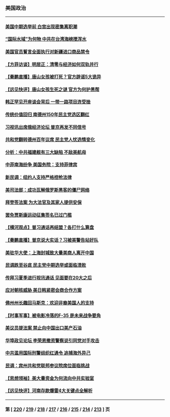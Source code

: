 ### 美国政治
---
#### [美国中期选举前 白宫出现密集离职潮](../../pages/ncid1078159/n13762035.md) 
#### [“国际水域”为何物 中共在台湾海峡搅浑水](../../pages/ncid1078159/n13762058.md) 
#### [美国官员誓言全面执行对新疆进口商品禁令](../../pages/ncid1078159/n13761978.md) 
#### [【方菲访谈】明居正：清零与经济如何双轨并行](../../pages/ncid1078159/n13761827.md) 
#### [【秦鹏直播】唐山女孩被打死？官方辟谣5大诡异](../../pages/ncid1078159/n13761961.md) 
#### [【远见快评】唐山女孩生死之谜 官方为何护黑帮](../../pages/ncid1078159/n13761963.md) 
#### [韩正罕见开座谈会背后 一带一路项目连受挫](../../pages/ncid1078159/n13761858.md) 
#### [传统价值回归 南德州150年民主党选区翻红](../../pages/ncid1078159/n13761886.md) 
#### [习视讯出席俄经济论坛 普京再发不同信号](../../pages/ncid1078159/n13761933.md) 
#### [共和党翻转德州百年议席 民主党人忧选情变化](../../pages/ncid1078159/n13761848.md) 
#### [分析：中共福建舰有三大缺陷 不敌美航母](../../pages/ncid1078159/n13761846.md) 
#### [中菲南海纷争 美国务院：支持菲律宾](../../pages/ncid1078159/n13761795.md) 
#### [新民调：纽约人支持严格控枪法律](../../pages/ncid1078159/n13761389.md) 
#### [美司法部：成功瓦解俄罗斯黑客的僵尸网络](../../pages/ncid1078159/n13761370.md) 
#### [拜登签法案 为大法官及其家人提供安保](../../pages/ncid1078159/n13761223.md) 
#### [罢免贾斯康运动征集签名已过门槛](../../pages/ncid1078159/n13761318.md) 
#### [【横河观点】普习通话再结盟？各打什么算盘](../../pages/ncid1078159/n13761212.md) 
#### [【秦鹏直播】普京说大实话？习被美警告站好队](../../pages/ncid1078159/n13761197.md) 
#### [美驻华大使：上海封城致大量美商人离开中国](../../pages/ncid1078159/n13761148.md) 
#### [民调跌至谷底 民主党中期选举或面临溃败](../../pages/ncid1078159/n13761069.md) 
#### [传拜习夏季进行视讯通话 见面要在20大之后](../../pages/ncid1078159/n13761110.md) 
#### [应对朝核威胁 美日韩紧密会商合作方案](../../pages/ncid1078159/n13761114.md) 
#### [佛州州长趣回马斯克：欢迎非裔美国人的支持](../../pages/ncid1078159/n13760440.md) 
#### [【时事军事】被电影冷落的F-35 是未来战争要角](../../pages/ncid1078159/n13760325.md) 
#### [美议员提法案 禁止向中国出口美产石油](../../pages/ncid1078159/n13760641.md) 
#### [华埠政见论坛 李荣恩撤资警察说引同党对手攻击](../../pages/ncid1078159/n13760698.md) 
#### [中共滥用国际刑警组织红通令 追捕海外异己](../../pages/ncid1078159/n13760626.md) 
#### [民调：宾州共和党联邦参议院席位面临挑战](../../pages/ncid1078159/n13760523.md) 
#### [【思想领袖】美大量资金为何流向中共实验室](../../pages/ncid1078159/n13740268.md) 
#### [【远见快评】河南存款爆雷4大关键点全解析](../../pages/ncid1078159/n13760437.md) 

---
#### 第 [ [220](./220.md) / [219](./219.md) / [218](./218.md) / [217](./217.md) / [216](./216.md) / [215](./215.md) / [214](./214.md) / [213](./213.md) ] 页
